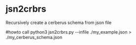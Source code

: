 # jsn2crbrs
Recursively create a cerberus schema from json file

#howto call
python3 jsn2crbrs.py --infile ./my_example.json > ./my_cerberus_schema.json
